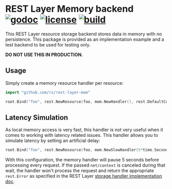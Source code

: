 # REST Layer Memory backend [![godoc](http://img.shields.io/badge/godoc-reference-blue.svg?style=flat)](https://godoc.org/github.com/rs/rest-layer-mem) [![license](http://img.shields.io/badge/license-MIT-red.svg?style=flat)](https://raw.githubusercontent.com/rs/rest-layer-mem/master/LICENSE) [![build](https://img.shields.io/travis/rs/rest-layer-mem.svg?style=flat)](https://travis-ci.org/rs/rest-layer-mem)

This REST Layer resource storage backend stores data in memory with no persistence. This package is provided as an implementation example and a test backend to be used for testing only.

**DO NOT USE THIS IN PRODUCTION.**

## Usage

Simply create a memory resource handler per resource:

```go
import "github.com/rs/rest-layer-mem"
```

```go
root.Bind("foo", rest.NewResource(foo, mem.NewHandler(), rest.DefaultConf)
```

## Latency Simulation

As local memory access is very fast, this handler is not very useful when it comes to working with latency related issues. This handler allows you to simulate latency by setting an artificial delay:

```go
root.Bind("foo", rest.NewResource(foo, mem.NewSlowHandler(5*time.Second), rest.DefaultConf)
```

With this configuration, the memory handler will pause 5 seconds before processing every request. If the passed `net/context` is canceled during that wait, the handler won't process the request and return the appropriate `rest.Error` as specified in the REST Layer [storage handler implementation doc](https://github.com/rs/rest-layer#data-storage-handler).
